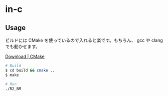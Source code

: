 # in-c

## Usage

ビルドには CMake を使っているので入れると楽です。もちろん、 gcc や clang でも動かせます。

[Download | CMake](https://cmake.org/download/)

```sh
# Build
$ cd build && cmake ..
$ make

# Run
./R2_BM
```
